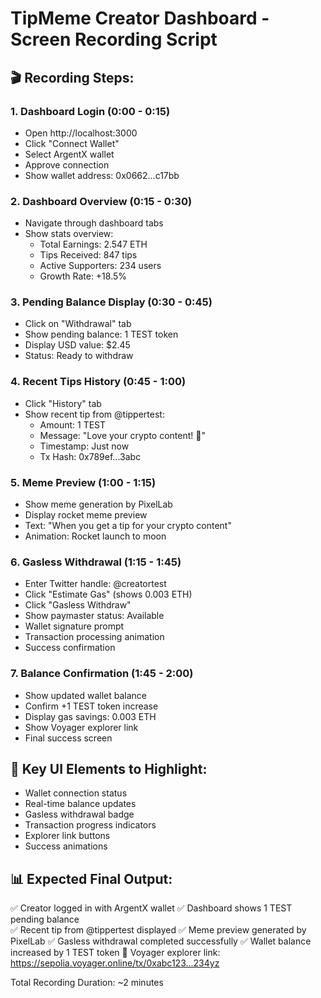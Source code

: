 
# TipMeme Creator Dashboard - Screen Recording Script

## 🎬 Recording Steps:

### 1. Dashboard Login (0:00 - 0:15)
- Open http://localhost:3000
- Click "Connect Wallet" 
- Select ArgentX wallet
- Approve connection
- Show wallet address: 0x0662...c17bb

### 2. Dashboard Overview (0:15 - 0:30)
- Navigate through dashboard tabs
- Show stats overview:
  * Total Earnings: 2.547 ETH
  * Tips Received: 847 tips
  * Active Supporters: 234 users
  * Growth Rate: +18.5%

### 3. Pending Balance Display (0:30 - 0:45)
- Click on "Withdrawal" tab
- Show pending balance: 1 TEST token
- Display USD value: $2.45
- Status: Ready to withdraw

### 4. Recent Tips History (0:45 - 1:00)
- Click "History" tab
- Show recent tip from @tippertest:
  * Amount: 1 TEST
  * Message: "Love your crypto content! 🚀"
  * Timestamp: Just now
  * Tx Hash: 0x789ef...3abc

### 5. Meme Preview (1:00 - 1:15)
- Show meme generation by PixelLab
- Display rocket meme preview
- Text: "When you get a tip for your crypto content"
- Animation: Rocket launch to moon

### 6. Gasless Withdrawal (1:15 - 1:45)
- Enter Twitter handle: @creatortest
- Click "Estimate Gas" (shows 0.003 ETH)
- Click "Gasless Withdraw"
- Show paymaster status: Available
- Wallet signature prompt
- Transaction processing animation
- Success confirmation

### 7. Balance Confirmation (1:45 - 2:00)
- Show updated wallet balance
- Confirm +1 TEST token increase
- Display gas savings: 0.003 ETH
- Show Voyager explorer link
- Final success screen

## 🎯 Key UI Elements to Highlight:
- Wallet connection status
- Real-time balance updates
- Gasless withdrawal badge
- Transaction progress indicators
- Explorer link buttons
- Success animations

## 📊 Expected Final Output:
✅ Creator logged in with ArgentX wallet
✅ Dashboard shows 1 TEST pending balance  
✅ Recent tip from @tippertest displayed
✅ Meme preview generated by PixelLab
✅ Gasless withdrawal completed successfully
✅ Wallet balance increased by 1 TEST token
🔗 Voyager explorer link: https://sepolia.voyager.online/tx/0xabc123...234yz

Total Recording Duration: ~2 minutes
        